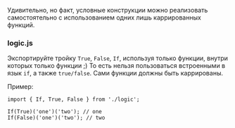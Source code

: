 Удивительно, но факт, условные конструкции можно реализовать самостоятельно с использованием одних лишь каррированных функций.

### logic.js

Экспортируйте тройку `True`, `False`, `If`, используя только функции, внутри которых только функции ;) То есть нельзя пользоваться встроенными в язык `if`, а также `true/false`. Сами функции должны быть каррированы.

Пример:

```
import { If, True, False } from './logic';

If(True)('one')('two'); // one
If(False)('one')('two'); // two
```